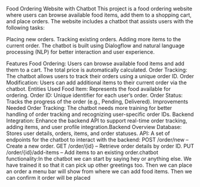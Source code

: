 Food Ordering Website with Chatbot
This project is a food ordering website where users can browse available food items, add them to a shopping cart, and place orders. The website includes a chatbot that assists users with the following tasks:

Placing new orders.
Tracking existing orders.
Adding more items to the current order.
The chatbot is built using Dialogflow and natural language processing (NLP) for better interaction and user experience.

Features
Food Ordering: Users can browse available food items and add them to a cart. The total price is automatically calculated.
Order Tracking: The chatbot allows users to track their orders using a unique order ID.
Order Modification: Users can add additional items to their current order via the chatbot. Entities Used
Food Item: Represents the food available for ordering.
Order ID: Unique identifier for each user’s order.
Order Status: Tracks the progress of the order (e.g., Pending, Delivered).
Improvements Needed
Order Tracking: The chatbot needs more training for better handling of order tracking and recognizing user-specific order IDs.
Backend Integration: Enhance the backend API to support real-time order tracking, adding items, and user profile integration.Backend Overview
Database: Stores user details, orders, items, and order statuses.
API: A set of endpoints for the chatbot to interact with the backend:
POST /order/new – Create a new order.
GET /order/{id} – Retrieve order details by order ID.
PUT /order/{id}/add-items – Add items to an existing order.chatbot functionality:In the chatbot we can start by saying hey or anything else. We have trained it so that it can pick up other greetings too. Then we can place an order a menu bar will show from where we can add food items. Then we can confirm it order will be placed
